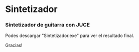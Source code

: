 # Sintetizador
<h3>Sintetizador de guitarra con JUCE </h3>
<p>Podes descargar "Sintetizador.exe" para ver el resultado final.</p>
<p>Gracias!</p>
